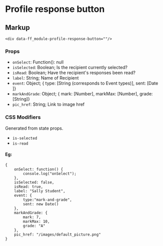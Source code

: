 <div data-ff_module-profile-response-button=""/>

# Profile response button

## Markup 
```
<div data-ff_module-profile-response-button=""/>
```
### Props

- `onSelect`: Function(): null
- `isSelected`: Boolean; Is the recipient currently selected?
- `isRead`: Boolean; Have the recipient's responses been read?
- `label`: String; Name of Recipient
- `event`: Object; { type: [String (corresponds to Event types)], sent: [Date ]}
- `markAndGrade`: Object; { mark: [Number], markMax: [Number], grade: [String]}
- `pic_href`: String; Link to image href

### CSS Modifiers 

Generated from state props.

- `is-selected`
- `is-read`


#### Eg:
```
{
    onSelect: function() {
        console.log("onSelect");
    },
    isSelected: false,
    isRead: true,
    label: "Sally Student",
    event: {
        type:"mark-and-grade",
        sent: new Date()
    },
    markAndGrade: {
        mark: 7,
        markMax: 10,
        grade: "A"
    },
    pic_href: "/images/default_picture.png"
}
```
